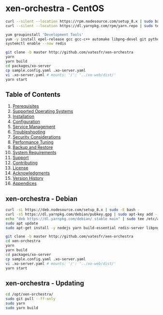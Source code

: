 # xen-orchestra - CentOS

```bash
curl --silent --location https://rpm.nodesource.com/setup_8.x | sudo bash -
curl --silent --location https://dl.yarnpkg.com/rpm/yarn.repo | sudo tee /etc/yum.repos.d/yarn.repo

yum groupinstall 'Development Tools'
yum -y install epel-release gcc gcc-c++ automake libpng-devel git python redis nodejs yarn
systemctl enable --now redis

git clone -b master http://github.com/vatesfr/xen-orchestra
yarn
yarn build
cd packages/xo-server
cp sample.config.yaml .xo-server.yaml
vi .xo-server.yaml # mounts: '/': '../xo-web/dist/'
yarn start 
```

## Table of Contents
1. [Prerequisites](#prerequisites)
2. [Supported Operating Systems](#supported-operating-systems)
3. [Installation](#installation)
4. [Configuration](#configuration)
5. [Service Management](#service-management)
6. [Troubleshooting](#troubleshooting)
7. [Security Considerations](#security-considerations)
8. [Performance Tuning](#performance-tuning)
9. [Backup and Restore](#backup-and-restore)
10. [System Requirements](#system-requirements)
11. [Support](#support)
12. [Contributing](#contributing)
13. [License](#license)
14. [Acknowledgments](#acknowledgments)
15. [Version History](#version-history)
16. [Appendices](#appendices)

## xen-orchestra - Debian

```bash
curl -sL https://deb.nodesource.com/setup_8.x | sudo -E bash -
curl -sS https://dl.yarnpkg.com/debian/pubkey.gpg | sudo apt-key add -
echo "deb https://dl.yarnpkg.com/debian/ stable main" | sudo tee /etc/apt/sources.list.d/yarn.list
sudo apt update
sudo apt-get install -y nodejs yarn build-essential redis-server libpng-dev git python-minimal libvhdi-utils lvm2

git clone -b master http://github.com/vatesfr/xen-orchestra
cd xen-orchestra
yarn
yarn build
cd packages/xo-server
cp sample.config.yaml .xo-server.yaml
vi .xo-server.yaml # mounts: '/': '../xo-web/dist/'
yarn start 
```

## xen-orchestra - Updating

```bash
cd /opt/xen-orchestra/
sudo git pull --ff-only
sudo yarn
sudo yarn build
```
